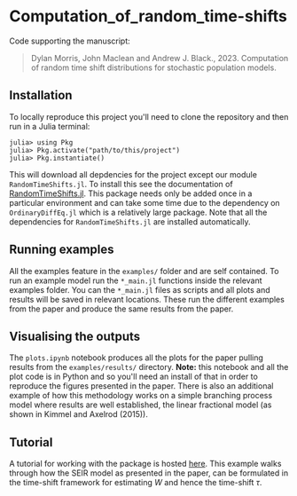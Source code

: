 # Computation_of_random_time-shifts

Code supporting the manuscript:
> Dylan Morris, John Maclean and Andrew J. Black., 2023. Computation of random time shift distributions for stochastic population models.

## Installation

To locally reproduce this project you'll need to clone the repository and then run in a Julia terminal: 

```
julia> using Pkg
julia> Pkg.activate("path/to/this/project")
julia> Pkg.instantiate()
```

This will download all depdencies for the project except our module `RandomTimeShifts.jl`. 
To install this see the documentation of [RandomTimeShifts.jl](https://github.com/djmorris7/RandomTimeShifts.jl). 
This package needs only be added once in a particular environment and can take some time due to the dependency on `OrdinaryDiffEq.jl` which is a relatively large package. 
Note that all the dependencies for `RandomTimeShifts.jl` are installed automatically. 

## Running examples

All the examples feature in the `examples/` folder and are self contained.
To run an example model run the `*_main.jl` functions inside the relevant examples folder.
You can the `*_main.jl` files as scripts and all plots and results will be saved in relevant locations. 
These run the different examples from the paper and produce the same results from the paper.

## Visualising the outputs

The `plots.ipynb` notebook produces all the plots for the paper pulling results from the `examples/results/` directory.
**Note:** this notebook and all the plot code is in Python and so you'll need an install of that in order to reproduce the figures presented in the paper.
There is also an additional example of how this methodology
works on a simple branching process model where results are well established, the linear fractional model (as shown in
Kimmel and Axelrod (2015)).

## Tutorial

A tutorial for working with the package is hosted [here](https://djmorris7.github.io/Computation_of_random_time-shifts/).
This example walks through how the SEIR model as presented in the paper, can be formulated in the time-shift framework for estimating $W$ and hence the time-shift $\tau$.
